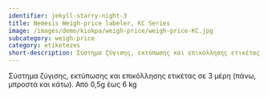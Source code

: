 ```yaml
---
identifier: jekyll-starry-night-3
title: Nemesis Weigh-price labeler, KC Series
image: /images/demo/kiokpa/weigh-price/weigh-price-KC.jpg
subcategory: weigh-price
category: etiketezes
short-description: Σύστημα ζύγισης, εκτύπωσης και επικόλλησης ετικέτας σε 3 μέρη (πάνω, μπροστά και κάτω).
---
```





 Σύστημα ζύγισης, εκτύπωσης και επικόλλησης ετικέτας σε 3 μέρη
(πάνω, μπροστά και κάτω).
Από 0,5g έως 6 kg

